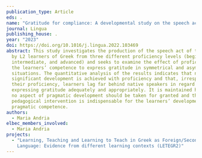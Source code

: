 ```yaml
---
publication_type: Article
eds: .
name: "Gratitude for compliance: A developmental study on the speech act of thanking"
journal: Lingua
publishing_house: .
year: "2023"
doi: https://doi.org/10.1016/j.lingua.2022.103469
abstract: This study investigates the production of the speech act of thanking
  by L2 learners of Greek from three different proficiency levels (beginner,
  intermediate, and advanced) and seeks to examine the effect of proficiency on
  the learners’ competence to express gratitude in symmetrical and asymmetrical
  situations. The quantitative analysis of the results indicates that no
  significant development is achieved with proficiency and that, irrespective of
  their proficiency, learners lag far behind native speakers in regard to
  expressing gratitude adequately and appropriately. It is maintained here that
  no aspect of pragmatic development should be taken for granted and that
  pedagogical intervention is indispensable for the learners’ development of
  pragmatic competence.
authors:
  - Maria Andria
elbec_members_involved:
  - Maria Andria
projects:
  - "Learning, Teaching and Learning to Teach in Greek as Foreign/Second
    Language: Evidence from different learning contexts (LETEGR2)"
---
```

